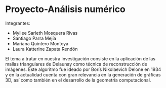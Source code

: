 # Proyecto-Análisis numérico

Integrantes:
* Myllee Sarleth Mosquera Rivas
* Santiago Parra Mejía
* Mariana Quintero Montoya
* Laura Katterine Zapata Rendón

El tema a tratar en nuestra investigación consiste en la aplicación de las mallas triangulares de Delaunay como técnica de reconstrucción de imágenes. Este algoritmo fue ideado
por Borís Nikolaevich Delone en 1934 y en la actualidad cuenta con gran relevancia en la generación de gráficas 3D, así como también en el desarrollo de la geometría
computacional.
